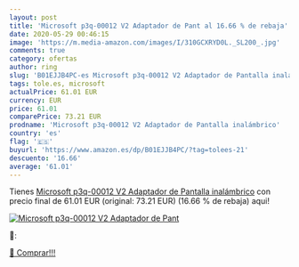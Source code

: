 ```yaml
---
layout: post
title: 'Microsoft p3q-00012 V2 Adaptador de Pant al 16.66 % de rebaja'
date: 2020-05-29 00:46:15
image: 'https://m.media-amazon.com/images/I/310GCXRYD0L._SL200_.jpg'
comments: true
category: ofertas
author: ring
slug: 'B01EJJB4PC-es Microsoft p3q-00012 V2 Adaptador de Pantalla inalámbrico'
tags: tole.es, microsoft
actualPrice: 61.01 EUR
currency: EUR
price: 61.01
comparePrice: 73.21 EUR
prodname: 'Microsoft p3q-00012 V2 Adaptador de Pantalla inalámbrico'
country: 'es'
flag: '🇪🇸'
buyurl: 'https://www.amazon.es/dp/B01EJJB4PC/?tag=tolees-21'
descuento: '16.66'
average: '61.01'
---
```


Tienes [Microsoft p3q-00012 V2 Adaptador de Pantalla inalámbrico](https://www.amazon.es/dp/B01EJJB4PC/?tag=tolees-21) con precio final de  61.01 EUR (original: 73.21 EUR) (16.66 %  de rebaja) aqui!

[![Microsoft p3q-00012 V2 Adaptador de Pant](https://m.media-amazon.com/images/I/310GCXRYD0L._SL200_.jpg)](https://www.amazon.es/dp/B01EJJB4PC/?tag=tolees-21)

🔎:


[🛒 Comprar!!!](https://www.amazon.es/dp/B01EJJB4PC/?tag=tolees-21)
